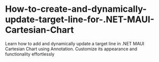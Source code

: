 # How-to-create-and-dynamically-update-target-line-for-.NET-MAUI-Cartesian-Chart
Learn how to add and dynamically update a target line in .NET MAUI Cartesian Chart using Annotation. Customize its appearance and functionality effortlessly
